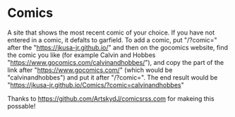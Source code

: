 # Comics
A site that shows the most recent comic of your choice. If you have not entered in a comic, it defalts to garfield. To add a comic, put "/?comic=" after the "https://jkusa-jr.github.io/" and then on the gocomics website, find the comic you like (for example Calvin and Hobbes "https://www.gocomics.com/calvinandhobbes/"), and copy the part of the link after "https://www.gocomics.com/" (which would be "calvinandhobbes") and put it after "/?comic=". The end result would be "https://jkusa-jr.github.io/Comics/?comic=calvinandhobbes"

Thanks to https://github.com/ArtskydJ/comicsrss.com for makeing this possable!
